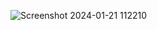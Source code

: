 ![Screenshot 2024-01-21 112210](https://github.com/ZAYANAHMED1234/Javascript-image-Slider/assets/136504357/e8725813-5edb-4814-989f-b16627c941f4)
